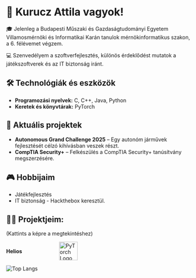 # 👋 Kurucz Attila vagyok!

🎓 Jelenleg a Budapesti Műszaki és Gazdaságtudományi Egyetem Villamosmérnöki és Informatikai Karán tanulok mérnökinformatikus szakon, a 6. félévemet végzem.

💻 Szenvedélyem a szoftverfejlesztés, különös érdeklődést mutatok a játékszoftverek és az IT biztonság iránt.

## 🛠️ Technológiák és eszközök

- **Programozási nyelvek:** C, C++, Java, Python
- **Keretek és könyvtárak:** PyTorch

## 🚀 Aktuális projektek

- **Autonomous Grand Challenge 2025** – Egy autonóm járművek fejlesztését célzó kihívásban veszek részt.
- **CompTIA Security+** – Felkészülés a CompTIA Security+ tanúsítvány megszerzésére.

## 🎮 Hobbijaim

- Játékfejlesztés
- IT biztonság - Hackthebox
keresztül.

## 🧑‍💻 Projektjeim:
<p>(Kattints a képre a megtekintéshez)</p>

<div style="display: flex; align-items: center; gap: 100px;">
  <b>Helios</b>
  <a href="https://github.com/Kuruczattila2003/Hausaufgabe3">
    <img height="50" src="https://pytorch.org/assets/images/pytorch-logo.png" alt="PyTorch Logo">
  </a>
</div>




<p></p>

![Top Langs](https://github-readme-stats.vercel.app/api/top-langs/?username=Kuruczattila2003&layout=compact&theme=tokyonight)


